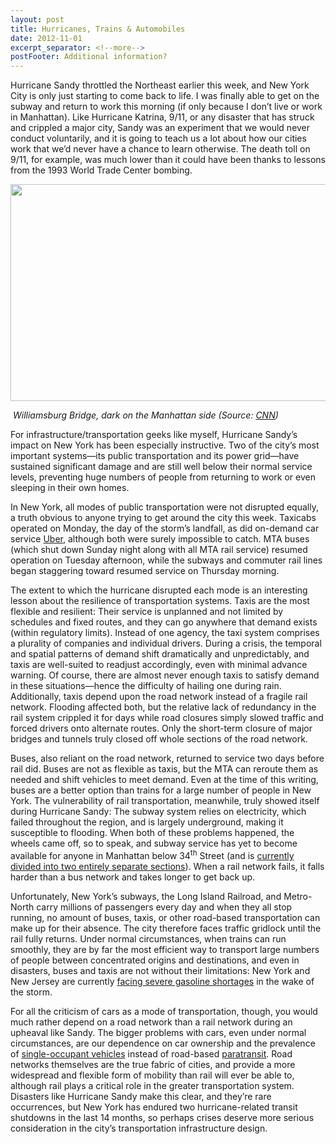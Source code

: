 ```yaml
---
layout: post
title: Hurricanes, Trains & Automobiles
date: 2012-11-01
excerpt_separator: <!--more-->
postFooter: Additional information?
---
```


Hurricane Sandy throttled the Northeast earlier this week, and New York City is only just starting to come back to life. I was finally able to get on the subway and return to work this morning (if only because I don’t live or work in Manhattan). Like Hurricane Katrina, 9/11, or any disaster that has struck and crippled a major city, Sandy was an experiment that we would never conduct voluntarily, and it is going to teach us a lot about how our cities work that we’d never have a chance to learn otherwise. The death toll on 9/11, for example, was much lower than it could have been thanks to lessons from the 1993 World Trade Center bombing.

<a href="http://kneelingbus.files.wordpress.com/2012/11/bridge3.jpg"><img class="aligncenter size-full wp-image-468" title="bridge" alt="" src="http://kneelingbus.files.wordpress.com/2012/11/bridge3.jpg" height="347" width="584" /></a>

<em> Williamsburg Bridge, dark on the Manhattan side (Source: <a href="http://www.google.com/imgres?hl=en&amp;sa=X&amp;biw=1024&amp;bih=677&amp;tbm=isch&amp;prmd=imvnsu&amp;tbnid=ktvckvGSM7qNYM:&amp;imgrefurl=http://www.cnn.com/2012/10/31/tech/mobile/att-tmobile-networks-sandy/%3Fhpt%3Dhp_t1&amp;docid=DMUsOpn5DrW2sM&amp;imgurl=http://i2.cdn.turner.com/cnn/dam/assets/121031052456-08-ny-sandy-1031-horizontal-gallery.jpg&amp;w=640&amp;h=360&amp;ei=_MCSUJDtJOH00gHf8IGABQ&amp;zoom=1&amp;iact=hc&amp;vpx=296&amp;vpy=161&amp;dur=126&amp;hovh=168&amp;hovw=300&amp;tx=204&amp;ty=96&amp;sig=111906203111338394285&amp;page=1&amp;tbnh=132&amp;tbnw=236&amp;start=0&amp;ndsp=16&amp;ved=1t:429,i:77">CNN</a>)</em>

For infrastructure/transportation geeks like myself, Hurricane Sandy’s impact on New York has been especially instructive. Two of the city’s most important systems—its public transportation and its power grid—have sustained significant damage and are still well below their normal service levels, preventing huge numbers of people from returning to work or even sleeping in their own homes.

In New York, all modes of public transportation were not disrupted equally, a truth obvious to anyone trying to get around the city this week. Taxicabs operated on Monday, the day of the storm’s landfall, as did on-demand car service <a href="https://www.uber.com/">Uber</a>, although both were surely impossible to catch. MTA buses (which shut down Sunday night along with all MTA rail service) resumed operation on Tuesday afternoon, while the subways and commuter rail lines began staggering toward resumed service on Thursday morning.

The extent to which the hurricane disrupted each mode is an interesting lesson about the resilience of transportation systems. Taxis are the most flexible and resilient: Their service is unplanned and not limited by schedules and fixed routes, and they can go anywhere that demand exists (within regulatory limits). Instead of one agency, the taxi system comprises a plurality of companies and individual drivers. During a crisis, the temporal and spatial patterns of demand shift dramatically and unpredictably, and taxis are well-suited to readjust accordingly, even with minimal advance warning. Of course, there are almost never enough taxis to satisfy demand in these situations—hence the difficulty of hailing one during rain. Additionally, taxis depend upon the road network instead of a fragile rail network. Flooding affected both, but the relative lack of redundancy in the rail system crippled it for days while road closures simply slowed traffic and forced drivers onto alternate routes. Only the short-term closure of major bridges and tunnels truly closed off whole sections of the road network.

Buses, also reliant on the road network, returned to service two days before rail did. Buses are not as flexible as taxis, but the MTA can reroute them as needed and shift vehicles to meet demand. Even at the time of this writing, buses are a better option than trains for a large number of people in New York. The vulnerability of rail transportation, meanwhile, truly showed itself during Hurricane Sandy: The subway system relies on electricity, which failed throughout the region, and is largely underground, making it susceptible to flooding. When both of these problems happened, the wheels came off, so to speak, and subway service has yet to become available for anyone in Manhattan below 34<sup>th</sup> Street (and is <a href="http://www.mta.info/sites/default/files/pdf/HurricaneRecoveryMapOct312012.pdf">currently divided into two entirely separate sections</a>). When a rail network fails, it falls harder than a bus network and takes longer to get back up.

Unfortunately, New York’s subways, the Long Island Railroad, and Metro-North carry millions of passengers every day and when they all stop running, no amount of buses, taxis, or other road-based transportation can make up for their absence. The city therefore faces traffic gridlock until the rail fully returns. Under normal circumstances, when trains can run smoothly, they are by far the most efficient way to transport large numbers of people between concentrated origins and destinations, and even in disasters, buses and taxis are not without their limitations: New York and New Jersey are currently <a href="http://www.businessinsider.com/new-jersey-gas-lines-stretch-for-miles-photos-2012-11">facing severe gasoline shortages</a> in the wake of the storm.

For all the criticism of cars as a mode of transportation, though, you would much rather depend on a road network than a rail network during an upheaval like Sandy. The bigger problems with cars, even under normal circumstances, are our dependence on car ownership and the prevalence of <a href="http://en.wikipedia.org/wiki/Single-occupant_vehicle">single-occupant vehicles</a> instead of road-based <a href="http://en.wikipedia.org/wiki/Paratransit">paratransit</a>. Road networks themselves are the true fabric of cities, and provide a more widespread and flexible form of mobility than rail will ever be able to, although rail plays a critical role in the greater transportation system. Disasters like Hurricane Sandy make this clear, and they’re rare occurrences, but New York has endured two hurricane-related transit shutdowns in the last 14 months, so perhaps crises deserve more serious consideration in the city’s transportation infrastructure design.
